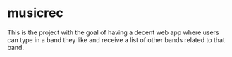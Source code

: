 musicrec
========
This is the project with the goal of having a decent web app where users can type in a band they like
and receive a list of other bands related to that band.
